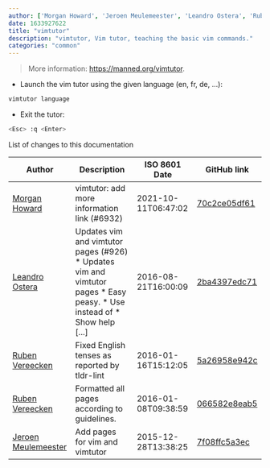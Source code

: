 ```yaml
---
author: ['Morgan Howard', 'Jeroen Meulemeester', 'Leandro Ostera', 'Ruben Vereecken']
date: 1633927622
title: "vimtutor"
description: "vimtutor, Vim tutor, teaching the basic vim commands."
categories: "common"
---
```

> More information: <https://manned.org/vimtutor>.

- Launch the vim tutor using the given language (en, fr, de, ...):

```bash
vimtutor language
```

- Exit the tutor:

```bash
<Esc> :q <Enter>
```
List of changes to this documentation


Author | Description | ISO 8601 Date | GitHub link
------|-----|-----|-----
[Morgan Howard](mailto:morganhoward@users.noreply.github.com) | vimtutor: add more information link (#6932) | 2021-10-11T06:47:02 | [70c2ce05df61](https://github.com/tldr-pages/tldr/commit/70c2ce05df6105aaf0404e7cc18d336384183d0f)
[Leandro Ostera](mailto:leandro@ostera.io) | Updates vim and vimtutor pages (#926) * Updates vim and vimtutor pages * Easy peasy. * Use <Enter> instead of <Cr> * Show help [...] | 2016-08-21T16:00:09 | [2ba4397edc71](https://github.com/tldr-pages/tldr/commit/2ba4397edc711cf3f599990af47710c3e74e93e6)
[Ruben Vereecken](mailto:rubenvereecken@gmail.com) | Fixed English tenses as reported by tldr-lint | 2016-01-16T15:12:05 | [5a26958e942c](https://github.com/tldr-pages/tldr/commit/5a26958e942c16ccf9eb1a58bfe4e410b1707e64)
[Ruben Vereecken](mailto:rubenvereecken@gmail.com) | Formatted all pages according to guidelines. | 2016-01-08T09:38:59 | [066582e8eab5](https://github.com/tldr-pages/tldr/commit/066582e8eab57bce9861cc8d379e158d61f1cc95)
[Jeroen Meulemeester](mailto:jeroen.meulemeester@gmail.com) | Add pages for vim and vimtutor | 2015-12-28T13:38:25 | [7f08ffc5a3ec](https://github.com/tldr-pages/tldr/commit/7f08ffc5a3ec074b82f57c7756b4af0529cc64cf)

